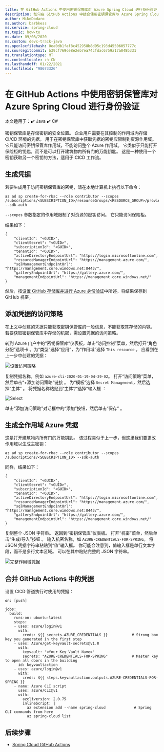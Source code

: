 ```yaml
---
title: 在 GitHub Actions 中使用密钥保管库对 Azure Spring Cloud 进行身份验证
description: 如何在 GitHub Actions 中结合使用密钥保管库与 Azure Spring Cloud 的 CI/CD 工作流
author: MikeDodaro
ms.author: barbkess
ms.service: spring-cloud
ms.topic: how-to
ms.date: 09/08/2020
ms.custom: devx-track-java
ms.openlocfilehash: 0ea0db1faf8c452958b8d95c193d45506057777c
ms.sourcegitcommit: b39cf769ce8e2eb7ea74cfdac6759a17a048b331
ms.translationtype: MT
ms.contentlocale: zh-CN
ms.lasthandoff: 01/22/2021
ms.locfileid: "98673326"
---
```

# <a name="authenticate-azure-spring-cloud-with-key-vault-in-github-actions"></a>在 GitHub Actions 中使用密钥保管库对 Azure Spring Cloud 进行身份验证

本文适用于：✔️ Java ✔️ C#

密钥保管库是存储密钥的安全位置。 企业用户需要在其控制的作用域内存储 CI/CD 环境的凭据。 用于在密钥保管库中获取凭据的密钥应限制到资源作用域。  它只能访问密钥保管库作用域，不能访问整个 Azure 作用域。 它类似于只能打开保险柜的钥匙，而不是可以打开建筑物内所有门的万能钥匙。 这是一种使用一个密钥获取另一个密钥的方法，适用于 CICD 工作流。 

## <a name="generate-credential"></a>生成凭据
若要生成用于访问密钥保管库的密钥，请在本地计算机上执行以下命令：

```azurecli
az ad sp create-for-rbac --role contributor --scopes /subscriptions/<SUBSCRIPTION_ID>/resourceGroups/<RESOURCE_GROUP>/providers/Microsoft.KeyVault/vaults/<KEY_VAULT> --sdk-auth
```
`--scopes` 参数指定的作用域限制了对资源的密钥访问。  它只能访问保险柜。

结果如下：
```output
{
    "clientId": "<GUID>",
    "clientSecret": "<GUID>",
    "subscriptionId": "<GUID>",
    "tenantId": "<GUID>",
    "activeDirectoryEndpointUrl": "https://login.microsoftonline.com",
    "resourceManagerEndpointUrl": "https://management.azure.com/",
    "sqlManagementEndpointUrl": "https://management.core.windows.net:8443/",
    "galleryEndpointUrl": "https://gallery.azure.com/",
    "managementEndpointUrl": "https://management.core.windows.net/"
}
```
然后，按[设置 GitHub 存储库并进行 Azure 身份验证](./spring-cloud-howto-github-actions.md#set-up-github-repository-and-authenticate)中所述，将结果保存到 GitHub 机密。

## <a name="add-access-policies-for-the-credential"></a>添加凭据的访问策略
在上文中创建的凭据只能获取密钥保管库的一般信息，不能获取其存储的内容。  若要获取密钥保管库中存储的机密，需设置凭据的访问策略。

转到 Azure 门户中的“密钥保管库”仪表板，单击“访问控制”菜单，然后打开“角色分配”选项卡  。为“类型”选择“应用”，为“作用域”选择 `This resource`  。  应看到在上一步中创建的凭据：

 ![设置访问策略](./media/github-actions/key-vault1.png)

复制凭据名称，例如 `azure-cli-2020-01-19-04-39-02`。 打开“访问策略”菜单，然后单击“+添加访问策略”链接 。  为“模板”选择 `Secret Management`，然后选择“主体” 。 将凭据名称粘贴到“主体”/“选择”输入框 ：

 ![Select](./media/github-actions/key-vault2.png)

 单击“添加访问策略”对话框中的“添加”按钮，然后单击“保存”  。

## <a name="generate-full-scope-azure-credential"></a>生成全作用域 Azure 凭据
这是打开建筑物内所有门的万能钥匙。 该过程类似于上一步，但这里我们要更改作用域以生成主密钥：

```azurecli
az ad sp create-for-rbac --role contributor --scopes /subscriptions/<SUBSCRIPTION_ID> --sdk-auth
```

同样，结果如下：
```output
{
    "clientId": "<GUID>",
    "clientSecret": "<GUID>",
    "subscriptionId": "<GUID>",
    "tenantId": "<GUID>",
    "activeDirectoryEndpointUrl": "https://login.microsoftonline.com",
    "resourceManagerEndpointUrl": "https://management.azure.com/",
    "sqlManagementEndpointUrl": "https://management.core.windows.net:8443/",
    "galleryEndpointUrl": "https://gallery.azure.com/",
    "managementEndpointUrl": "https://management.core.windows.net/"
}
```
复制整个 JSON 字符串。  返回到“密钥保管库”仪表板。 打开“机密”菜单，然后单击“生成/导入”按钮 。 输入机密名称，如 `AZURE-CREDENTIALS-FOR-SPRING`。 将 JSON 凭据字符串粘贴到“值”输入框。 你可能会注意到，值输入框是单行文本字段，而不是多行文本区域。  可以在其中粘贴完整的 JSON 字符串。

 ![完整作用域凭据](./media/github-actions/key-vault3.png)

## <a name="combine-credentials-in-github-actions"></a>合并 GitHub Actions 中的凭据
设置 CICD 管道执行时使用的凭据：

```console
on: [push]

jobs:
  build:
    runs-on: ubuntu-latest
    steps:
    - uses: azure/login@v1
      with:
        creds: ${{ secrets.AZURE_CREDENTIALS }}           # Strong box key you generated in the first step
    - uses: Azure/get-keyvault-secrets@v1.0
      with:
        keyvault: "<Your Key Vault Name>"
        secrets: "AZURE-CREDENTIALS-FOR-SPRING"           # Master key to open all doors in the building
      id: keyvaultaction
    - uses: azure/login@v1
      with:
        creds: ${{ steps.keyvaultaction.outputs.AZURE-CREDENTIALS-FOR-SPRING }}
    - name: Azure CLI script
      uses: azure/CLI@v1
      with:
        azcliversion: 2.0.75
        inlineScript: |
          az extension add --name spring-cloud             # Spring CLI commands from here
          az spring-cloud list

```

## <a name="next-steps"></a>后续步骤
* [Spring Cloud GitHub Actions](./spring-cloud-howto-github-actions.md)
